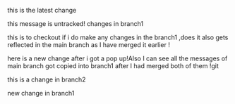 this is the latest change

this message is untracked! 
changes in branch1 


this is to checkout if i do make any changes in the branch1 ,does it also gets reflected in the main branch as I have merged it earlier ! 


here is a new change after i got a pop up!Also I can see all the messages of main branch got copied into branch1 after I had merged both of them !git 


this is a change in branch2 


new change in branch1 
